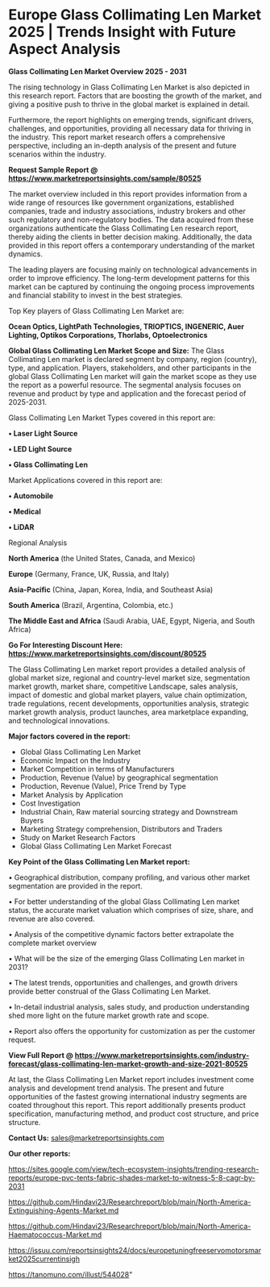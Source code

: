 # Europe  Glass Collimating Len Market 2025 | Trends Insight with Future Aspect Analysis

<Strong> Glass Collimating Len Market Overview 2025 - 2031</strong>

The rising technology in Glass Collimating Len Market is also depicted in this research report. Factors that are boosting the growth of the market, and giving a positive push to thrive in the global market is explained in detail.

Furthermore, the report highlights on emerging trends, significant drivers, challenges, and opportunities, providing all necessary data for thriving in the industry. This report market research offers a comprehensive perspective, including an in-depth analysis of the present and future scenarios within the industry.

<strong>Request Sample Report @ <a href=https://www.marketreportsinsights.com/sample/80525>https://www.marketreportsinsights.com/sample/80525</a></strong>

The market overview included in this report provides information from a wide range of resources like government organizations, established companies, trade and industry associations, industry brokers and other such regulatory and non-regulatory bodies. The data acquired from these organizations authenticate the Glass Collimating Len research report, thereby aiding the clients in better decision making. Additionally, the data provided in this report offers a contemporary understanding of the market dynamics.

The leading players are focusing mainly on technological advancements in order to improve efficiency. The long-term development patterns for this market can be captured by continuing the ongoing process improvements and financial stability to invest in the best strategies.

Top Key players of Glass Collimating Len Market are:

<strong>Ocean Optics, LightPath Technologies, TRIOPTICS, INGENERIC, Auer Lighting, Optikos Corporations, Thorlabs, Optoelectronics</strong>

<strong><b>Global Glass Collimating Len Market Scope and Size:</b></strong>
The Glass Collimating Len market is declared segment by company, region (country), type, and application. Players, stakeholders, and other participants in the global Glass Collimating Len market will gain the market scope as they use the report as a powerful resource. The segmental analysis focuses on revenue and product by type and application and the forecast period of 2025-2031.

Glass Collimating Len Market Types covered in this report are:

<strong>• Laser Light Source

• LED Light Source

• Glass Collimating Len</strong>

Market Applications covered in this report are:

<strong>• Automobile

• Medical

• LiDAR</strong> 

Regional Analysis

<strong>North America</strong> (the United States, Canada, and Mexico)

<strong>Europe</strong> (Germany, France, UK, Russia, and Italy)

<strong>Asia-Pacific</strong> (China, Japan, Korea, India, and Southeast Asia)

<strong>South America</strong> (Brazil, Argentina, Colombia, etc.)

<strong>The Middle East and Africa</strong> (Saudi Arabia, UAE, Egypt, Nigeria, and South Africa)

<strong>Go For Interesting Discount Here: <a href=https://www.marketreportsinsights.com/discount/80525>https://www.marketreportsinsights.com/discount/80525</a></strong>

The Glass Collimating Len market report provides a detailed analysis of global market size, regional and country-level market size, segmentation market growth, market share, competitive Landscape, sales analysis, impact of domestic and global market players, value chain optimization, trade regulations, recent developments, opportunities analysis, strategic market growth analysis, product launches, area marketplace expanding, and technological innovations.

<strong><b>Major factors covered in the report:</b></strong>
<ul>
  <li>Global Glass Collimating Len Market </li>
  <li>Economic Impact on the Industry</li>
  <li>Market Competition in terms of Manufacturers</li>
  <li>Production, Revenue (Value) by geographical segmentation</li>
  <li>Production, Revenue (Value), Price Trend by Type</li>
  <li>Market Analysis by Application</li>
  <li>Cost Investigation</li>
  <li>Industrial Chain, Raw material sourcing strategy and Downstream Buyers</li>
  <li>Marketing Strategy comprehension, Distributors and Traders</li>
  <li>Study on Market Research Factors</li>
  <li>Global Glass Collimating Len Market Forecast</li>
</ul>

<strong><b>Key Point of the Glass Collimating Len Market report:</b></strong>

• Geographical distribution, company profiling, and various other market segmentation are provided in the report.

• For better understanding of the global Glass Collimating Len market status, the accurate market valuation which comprises of size, share, and revenue are also covered.

• Analysis of the competitive dynamic factors better extrapolate the complete market overview

• What will be the size of the emerging Glass Collimating Len market in 2031?

• The latest trends, opportunities and challenges, and growth drivers provide better construal of the Glass Collimating Len Market.

• In-detail industrial analysis, sales study, and production understanding shed more light on the future market growth rate and scope.

• Report also offers the opportunity for customization as per the customer request.

<strong><b>View Full Report @ <a href=https://www.marketreportsinsights.com/industry-forecast/glass-collimating-len-market-growth-and-size-2021-80525>https://www.marketreportsinsights.com/industry-forecast/glass-collimating-len-market-growth-and-size-2021-80525</a></b></strong>


At last, the Glass Collimating Len Market report includes investment come analysis and development trend analysis. The present and future opportunities of the fastest growing international industry segments are coated throughout this report. This report additionally presents product specification, manufacturing method, and product cost structure, and price structure.

<strong>Contact Us:</strong>
sales@marketreportsinsights.com

<strong>Our other reports:</strong>

<a href=https://sites.google.com/view/tech-ecosystem-insights/trending-research-reports/europe-pvc-tents-fabric-shades-market-to-witness-5-8-cagr-by-2031>https://sites.google.com/view/tech-ecosystem-insights/trending-research-reports/europe-pvc-tents-fabric-shades-market-to-witness-5-8-cagr-by-2031</a>

<a href=https://github.com/Hindavi23/Researchreport/blob/main/North-America-Extinguishing-Agents-Market.md>https://github.com/Hindavi23/Researchreport/blob/main/North-America-Extinguishing-Agents-Market.md</a>

<a href=https://github.com/Hindavi23/Researchreport/blob/main/North-America-Haematococcus-Market.md>https://github.com/Hindavi23/Researchreport/blob/main/North-America-Haematococcus-Market.md</a>

<a href=https://issuu.com/reportsinsights24/docs/europetuningfreeservomotorsmarket2025currentinsigh>https://issuu.com/reportsinsights24/docs/europetuningfreeservomotorsmarket2025currentinsigh</a>

<a href=https://tanomuno.com/illust/544028>https://tanomuno.com/illust/544028</a>"
